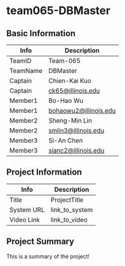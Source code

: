 # team065-DBMaster

## Basic Information

|   Info      |        Description     |
| ----------- | ---------------------- |
| TeamID      |        Team-065        |
| TeamName    |        DBMaster        |
| Captain     |      Chien-Kai Kuo     |
| Captain     |   ck65@illinois.edu    |
| Member1     |       Bo-Hao Wu        |
| Member1     |  bohaowu2@illinois.edu |
| Member2     |      Sheng-Min Lin     |
| Member2     |  smlin3@illinois.edu   |
| Member3     |        Si-An Chen      |
| Member3     |   sianc2@illinois.edu  |


## Project Information

|   Info      |        Description     |
| ----------- | ---------------------- |
|  Title      |       ProjectTitle     |
| System URL  |      link_to_system    |
| Video Link  |      link_to_video     |

## Project Summary

This is a summary of the project!
